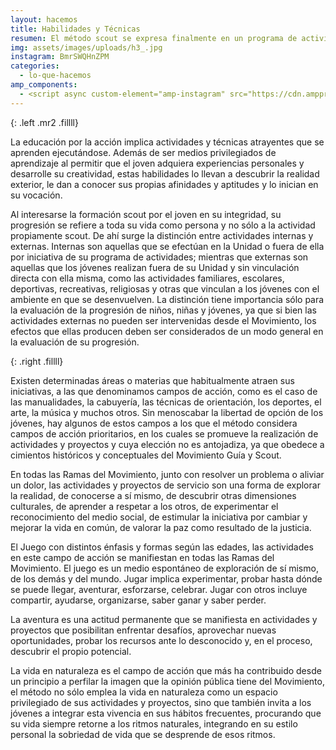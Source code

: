 ```yaml
---
layout: hacemos
title: Habilidades y Técnicas
resumen: El método scout se expresa finalmente en un programa de actividades con el fin de satisfacer la necesidad de un desarrollo de los niños y jovenes
img: assets/images/uploads/h3_.jpg
instagram: BmrSWQHnZPM
categories: 
  - lo-que-hacemos
amp_components: 
  - <script async custom-element="amp-instagram" src="https://cdn.ampproject.org/v0/amp-instagram-0.1.js"></script>
---
```

<amp-img width="332" height="332" layout="fixed" alt="Habilidades y Técnicas" src="/assets/images/uploads/habilidad.jpg"></amp-img>
{: .left .mr2 .fillll}

La educación por la acción implica actividades y técnicas atrayentes que se aprenden ejecutándose. Además de ser medios privilegiados de aprendizaje al permitir que el joven adquiera experiencias personales y desarrolle su creatividad, estas habilidades lo llevan a descubrir la realidad exterior, le dan a conocer sus propias afinidades y aptitudes y lo inician en su vocación.

Al interesarse la formación scout por el joven en su integridad, su progresión se refiere a toda su vida como persona y no sólo a la actividad propiamente scout. De ahí surge la distinción entre actividades internas y externas. Internas son aquellas que se efectúan en la Unidad o fuera de ella por iniciativa de su programa de actividades; mientras que externas son aquellas que los jóvenes realizan fuera de su Unidad y sin vinculación directa con ella misma, como las actividades familiares, escolares, deportivas, recreativas, religiosas y otras que vinculan a los jóvenes con el ambiente en que se desenvuelven. La distinción tiene importancia sólo para la evaluación de la progresión de niños, niñas y jóvenes, ya que si bien las actividades externas no pueden ser intervenidas desde el Movimiento, los efectos que ellas producen deben ser considerados de un modo general en la evaluación de su progresión.

<amp-img width="280" height="400" layout="fixed" alt="Habilidades y Técnicas" src="/assets/images/uploads/habilidad1.jpg"></amp-img>
{: .right .fillll}

Existen determinadas áreas o materias que habitualmente atraen sus iniciativas, a las que denominamos campos de acción, como es el caso de las manualidades, la cabuyería, las técnicas de orientación, los deportes, el arte, la música y muchos otros. Sin menoscabar la libertad de opción de los jóvenes, hay algunos de estos campos a los que el método considera campos de acción prioritarios, en los cuales se promueve la realización de actividades y proyectos y cuya elección no es antojadiza, ya que obedece a cimientos históricos y conceptuales del Movimiento Guía y Scout.

En todas las Ramas del Movimiento, junto con resolver un problema o aliviar un dolor, las actividades y proyectos de servicio son una forma de explorar la realidad, de conocerse a sí mismo, de descubrir otras dimensiones culturales, de aprender a respetar a los otros, de experimentar el reconocimiento del medio social, de estimular la iniciativa por cambiar y mejorar la vida en común, de valorar la paz como resultado de la justicia.

El Juego con distintos énfasis y formas según las edades, las actividades en este campo de acción se manifiestan en todas las Ramas del Movimiento. El juego es un medio espontáneo de exploración de sí mismo, de los demás y del mundo. Jugar implica experimentar, probar hasta dónde se puede llegar, aventurar, esforzarse, celebrar. Jugar con otros incluye compartir, ayudarse, organizarse, saber ganar y saber perder.

La aventura es una actitud permanente que se manifiesta en actividades y proyectos que posibilitan enfrentar desafíos, aprovechar nuevas oportunidades, probar los recursos ante lo desconocido y, en el proceso, descubrir el propio potencial.

La vida en naturaleza es el campo de acción que más ha contribuido desde un principio a perfilar la imagen que la opinión pública tiene del Movimiento, el método no sólo emplea la vida en naturaleza como un espacio privilegiado de sus actividades y proyectos, sino que también invita a los jóvenes a integrar esta vivencia en sus hábitos frecuentes, procurando que su vida siempre retorne a los ritmos naturales, integrando en su estilo personal la sobriedad de vida que se desprende de esos ritmos.